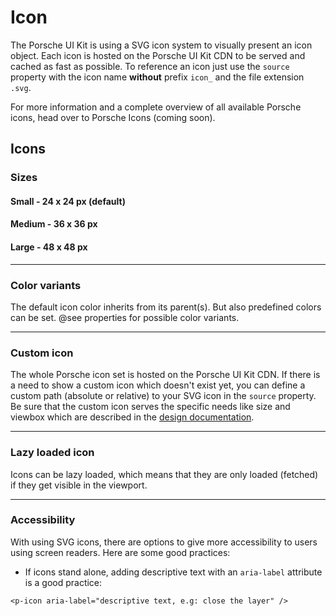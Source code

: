 # Icon

The Porsche UI Kit is using a SVG icon system to visually present an icon object. Each icon is hosted on the Porsche UI Kit CDN to be served and cached as fast as possible. To reference an icon just use the `source` property with the icon name **without** prefix `icon_` and the file extension `.svg`.

For more information and a complete overview of all available Porsche icons, head over to Porsche Icons (coming soon).

## Icons

### Sizes

#### Small - 24 x 24 px (default)
<Playground>
  <p-icon source="car-next" />
</Playground>

#### Medium - 36 x 36 px
<Playground>
  <p-icon source="car-next" size="medium" />
</Playground>

#### Large - 48 x 48 px
<Playground>
  <p-icon source="car-next" size="large" />
</Playground>

---

### Color variants
The default icon color inherits from its parent(s). But also predefined colors can be set. @see properties for possible color variants.

<Playground>
  <p-icon source="car-next" size="large" color="porsche-red" />
</Playground>

---

### Custom icon
The whole Porsche icon set is hosted on the Porsche UI Kit CDN. If there is a need to show a custom icon which doesn't exist yet, you can define a custom path (absolute or relative) to your SVG icon in the `source` property. Be sure that the custom icon serves the specific needs like size and viewbox which are described in the [design documentation](/#/web/components/icon/icon#design).

<Playground>
  <p-icon :source="require(`@/assets/web/icon-custom-kaixin.svg`)" size="large" aria-label="Icon for social media platform Kaixin" />
</Playground>

---

### Lazy loaded icon
Icons can be lazy loaded, which means that they are only loaded (fetched) if they get visible in the viewport.

<Playground>
  <p-icon source="info" size="large" lazy="true" />
</Playground>

---

### Accessibility
With using SVG icons, there are options to give more accessibility to users using screen readers. Here are some good practices:

* If icons stand alone, adding descriptive text with an `aria-label` attribute is a good practice:
```
<p-icon aria-label="descriptive text, e.g: close the layer" />
```
